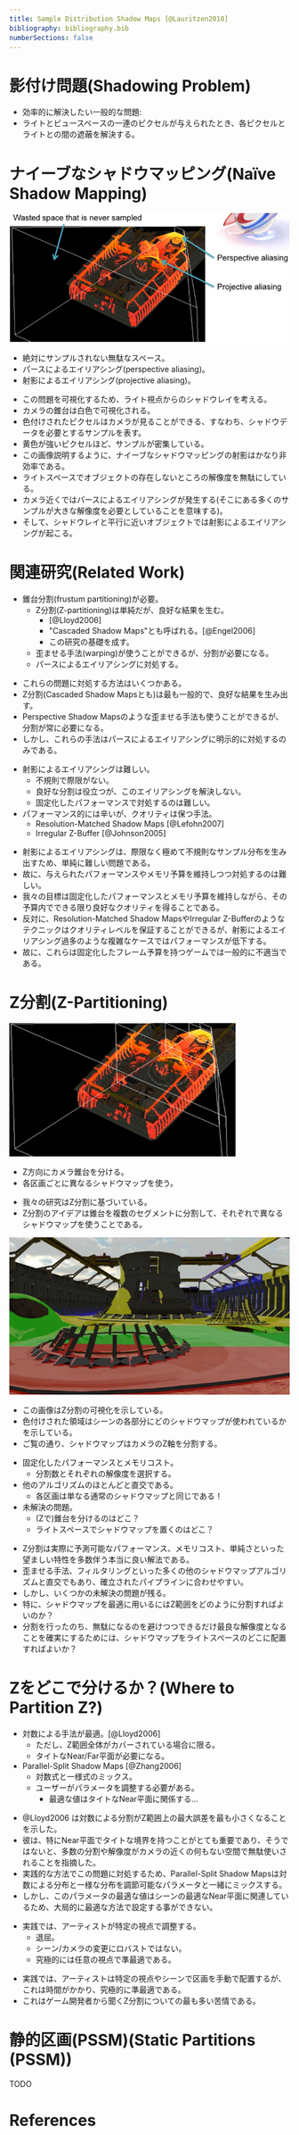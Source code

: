 ```yaml
---
title: Sample Distribution Shadow Maps [@Lauritzen2010]
bibliography: bibliography.bib
numberSections: false
---
```

# 影付け問題(Shadowing Problem)

- 効率的に解決したい一般的な問題:
- ライトとビュースペースの一連のピクセルが与えられたとき、各ピクセルとライトとの間の遮蔽を解決する。

# ナイーブなシャドウマッピング(Naïve Shadow Mapping)

![](assets/p3.png)

- 絶対にサンプルされない無駄なスペース。
- パースによるエイリアシング(perspective aliasing)。
- 射影によるエイリアシング(projective aliasing)。
<!--  -->
- この問題を可視化するため、ライト視点からのシャドウレイを考える。
- カメラの錐台は白色で可視化される。
- 色付けされたピクセルはカメラが見ることができる、すなわち、シャドウデータを必要とするサンプルを表す。
- 黄色が強いピクセルほど、サンプルが密集している。
- この画像説明するように、ナイーブなシャドウマッピングの射影はかなり非効率である。
- ライトスペースでオブジェクトの存在しないところの解像度を無駄にしている。
- カメラ近くではパースによるエイリアシングが発生する(そこにある多くのサンプルが大きな解像度を必要としていることを意味する)。
- そして、シャドウレイと平行に近いオブジェクトでは射影によるエイリアシングが起こる。

# 関連研究(Related Work)

- 錐台分割(frustum partitioning)が必要。
    - Z分割(Z-partitioning)は単純だが、良好な結果を生む。
        - [@Lloyd2006]
        - "Cascaded Shadow Maps"とも呼ばれる。[@Engel2006]
        - この研究の基礎を成す。
    - 歪ませる手法(warping)が使うことができるが、分割が必要になる。
    - パースによるエイリアシングに対処する。
<!--  -->
- これらの問題に対処する方法はいくつかある。
- Z分割(Cascaded Shadow Mapsとも)は最も一般的で、良好な結果を生み出す。
- Perspective Shadow Mapsのような歪ませる手法も使うことができるが、分割が常に必要になる。
- しかし、これらの手法はパースによるエイリアシングに明示的に対処するのみである。

<!-- p.5 -->

- 射影によるエイリアシングは難しい。
    - 不規則で際限がない。
    - 良好な分割は役立つが、このエイリアシングを解決しない。
    - 固定化したパフォーマンスで対処するのは難しい。
- パフォーマンス的には辛いが、クオリティは保つ手法。
    - Resolution-Matched Shadow Maps [@Lefohn2007]
    - Irregular Z-Buffer [@Johnson2005]
<!--  -->
- 射影によるエイリアシングは、際限なく極めて不規則なサンプル分布を生み出すため、単純に難しい問題である。
- 故に、与えられたパフォーマンスやメモリ予算を維持しつつ対処するのは難しい。
- 我々の目標は固定化したパフォーマンスとメモリ予算を維持しながら、その予算内でできる限り良好なクオリティを得ることである。
- 反対に、Resolution-Matched Shadow MapsやIrregular Z-Bufferのようなテクニックはクオリティレベルを保証することができるが、射影によるエイリアシング過多のような複雑なケースではパフォーマンスが低下する。
- 故に、これらは固定化したフレーム予算を持つゲームでは一般的に不適当である。

# Z分割(Z-Partitioning)

![](assets/p6.png)

- Z方向にカメラ錐台を分ける。
- 各区画ごとに異なるシャドウマップを使う。
<!--  -->
- 我々の研究はZ分割に基づいている。
- Z分割のアイデアは錐台を複数のセグメントに分割して、それぞれで異なるシャドウマップを使うことである。

<!-- p.7 -->

![](assets/p7.png)

<!--  -->
- この画像はZ分割の可視化を示している。
- 色付けされた領域はシーンの各部分にどのシャドウマップが使われているかを示している。
- ご覧の通り、シャドウマップはカメラのZ軸を分割する。

<!-- p.8 -->

- 固定化したパフォーマンスとメモリコスト。
    - 分割数とそれぞれの解像度を選択する。
- 他のアルゴリズムのほとんどと直交である。
    - 各区画は単なる通常のシャドウマップと同じである！
- 未解決の問題。
    - (Zで)錐台を分けるのはどこ？
    - ライトスペースでシャドウマップを置くのはどこ？
<!--  -->
- Z分割は実際に予測可能なパフォーマンス、メモリコスト、単純さといった望ましい特性を多数伴う本当に良い解法である。
- 歪ませる手法、フィルタリングといった多くの他のシャドウマップアルゴリズムと直交でもあり、確立されたパイプラインに合わせやすい。
- しかし、いくつかの未解決の問題が残る。
- 特に、シャドウマップを最適に用いるにはZ範囲をどのように分割すればよいのか？
- 分割を行ったのち、無駄になるのを避けつつできるだけ最良な解像度となることを確実にするためには、シャドウマップをライトスペースのどこに配置すればよいか？

# Zをどこで分けるか？(Where to Partition Z?)

- 対数による手法が最適。[@Lloyd2006]
    - ただし、Z範囲全体がカバーされている場合に限る。
    - タイトなNear/Far平面が必要になる。
- Parallel-Split Shadow Maps [@Zhang2006]
    - 対数式と一様式のミックス。
    - ユーザーがパラメータを調整する必要がある。
        - 最適な値はタイトなNear平面に関係する…
<!--  -->
- @Lloyd2006 は対数による分割がZ範囲上の最大誤差を最も小さくなることを示した。
- 彼は、特にNear平面でタイトな境界を持つことがとても重要であり、そうではないと、多数の分割や解像度がカメラの近くの何もない空間で無駄使いされることを指摘した。
- 実践的な方法でこの問題に対処するため、Parallel-Split Shadow Mapsは対数による分布と一様な分布を調節可能なパラメータと一緒にミックスする。
- しかし、このパラメータの最適な値はシーンの最適なNear平面に関連しているため、大局的に最適な方法で設定する事ができない。

<!-- p.9 -->

- 実践では、アーティストが特定の視点で調整する。
    - 退屈。
    - シーン/カメラの変更にロバストではない。
    - 究極的には任意の視点で準最適である。
<!--  -->
- 実践では、アーティストは特定の視点やシーンで区画を手動で配置するが、これは時間がかかり、究極的に準最適である。
- これはゲーム開発者から聞くZ分割についての最も多い苦情である。

# 静的区画(PSSM)(Static Partitions (PSSM))

TODO

# References
